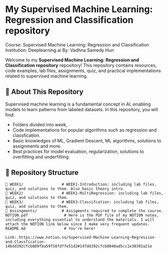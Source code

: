 # My Supervised Machine Learning: Regression and Classification repository

Course: Supervised Machine Learning: Regression and Classification
Institution: Deeplearning.ai
By: Vadhna Samedy Hun


Welcome to my **Supervised Machine Learning: Regression and Classification repository** repository! This repository contains resources, code examples, lab files, assignments, quiz, and practical implementations related to supervised machine learning.

## 🧠 About This Repository

Supervised machine learning is a fundamental concept in AI, enabling models to learn patterns from labeled datasets. In this repository, you will find:

- Folders divided into week,
- Code implementations for popular algorithms such as regression and classfication.
- Basic knowledges of ML, Gradient Descent, ML algorithms, solutions to assignments and more.
- Best practices for model evaluation, regularization, solutions to overfitting and underfitting.

## 📂 Repository Structure

```plaintext
📁 WEEK1/                 # WEEK1-Introduction: including lab files, quiz, and solutions to them. Also basic theory intro.
📁 WEEK2/                 # WEEK2-MultiRegression: including lab files, quiz, and solutions to them.
📁 WEEK3/                 # WEEK3-Classifcation: including lab files, quiz, and solutions to them.
📁 Assingments/           # Assigments required to complete the course.
NOTION.pdf                # Here is the PDF file of my NOTION notes, including everything essential to understand the materials. I will attach the NOTION link below since I make very frequent updates.
README.md                 # You're here!

Link: https://www.notion.so/Supervised-Machine-Learning-Regression-and-Classfication-146dd392cfcb809fba59f58fdffe51d2#147dd392cfcb8040ad5cc1e30392a21e
